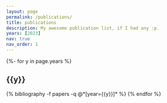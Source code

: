 ```yaml
---
layout: page
permalink: /publications/
title: publications
description: My awesome publication list, if I had any :p.
years: [2023]
nav: true
nav_order: 1
---
```

<!-- _pages/publications.md -->
<div class="publications">

{%- for y in page.years %}
<h2 class="year">{{y}}</h2>
{% bibliography -f papers -q @*[year={{y}}]* %}
{% endfor %}

</div>